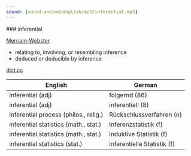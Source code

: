 ```yaml
---
sound: [sound:ankimd/english/mp3/inferential.mp3]
---
```


\### inferential

[Merriam-Webster](https://www.merriam-webster.com/dictionary/inferential)

- relating to, involving, or resembling inference
- deduced or deducible by inference

[dict.cc](https://www.dict.cc/inferential)

| English        | German       |
| -------------- | ------------ |
| inferential (adj) | folgernd (86) |
| inferential (adj) | inferentiell (8) |
| inferential process (philos., relig.) | Rückschlussverfahren (n) |
| inferential statistics (math., stat.) | Inferenzstatistik (f) |
| inferential statistics (math., stat.) | induktive Statistik (f) |
| inferential statistics (stat.) | inferentielle Statistik (f) |
